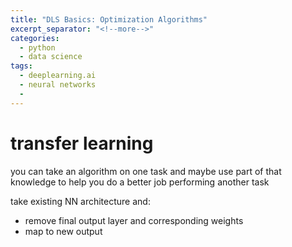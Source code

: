 ```yaml
---
title: "DLS Basics: Optimization Algorithms"
excerpt_separator: "<!--more-->"
categories:
  - python
  - data science
tags:
  - deeplearning.ai
  - neural networks
  -
---
```


# transfer learning

you can take an algorithm on one task and maybe use part of that knowledge to help you do a better job performing another task

take existing NN architecture and:
- remove final output layer and corresponding weights
- map to new output